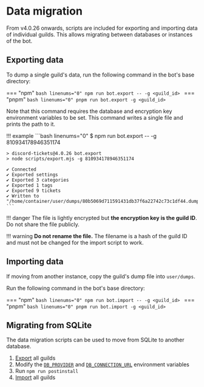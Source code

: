 # Data migration

From v4.0.26 onwards, scripts are included for exporting and importing data of individual guilds.
This allows migrating between databases or instances of the bot.

## Exporting data

To dump a single guild's data, run the following command in the bot's base directory:

=== "npm"
    ```bash linenums="0"
    npm run bot.export -- -g <guild_id>
    ```
=== "pnpm"
    ```bash linenums="0"
    pnpm run bot.export -g <guild_id>
    ```

Note that this command requires the database and encryption key environment variables to be set.
This command writes a single file and prints the path to it.

!!! example
    ```bash linenums="0"
    $ npm run bot.export -- -g 810934178946351174

    > discord-tickets@4.0.26 bot.export
    > node scripts/export.mjs -g 810934178946351174

    ✔ Connected
    ✔ Exported settings
    ✔ Exported 3 categories
    ✔ Exported 1 tags
    ✔ Exported 9 tickets
    ✔ Written to "/home/container/user/dumps/80b5069d711591431db37f6a22742c73c1df44.dump"
    ```

!!! danger
    The file is lightly encrypted but **the encryption key is the guild ID**.
    Do not share the file publicly.

!!! warning
    **Do not rename the file.** The filename is a hash of the guild ID and must not be changed for the import script to work.

## Importing data

If moving from another instance, copy the guild's dump file into `user/dumps`.

Run the following command in the bot's base directory:

=== "npm"
    ```bash linenums="0"
    npm run bot.import -- -g <guild_id>
    ```
=== "pnpm"
    ```bash linenums="0"
    pnpm run bot.import -g <guild_id>
    ```

## Migrating from SQLite

The data migration scripts can be used to move from SQLite to another database.

1. [Export](#exporting-data) all guilds
2. Modify the [`DB_PROVIDER`](configuration.md#db_provider) and [`DB_CONNECTION_URL`](./configuration.md#db_connection_url) environment variables
3. Run `npm run postinstall`
4. [Import](#importing-data) all guilds
